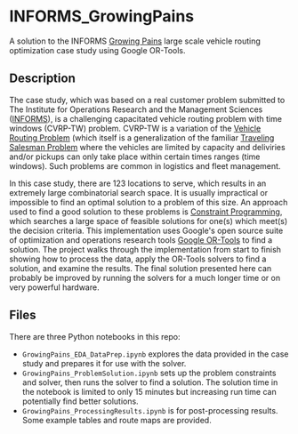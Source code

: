 # INFORMS_GrowingPains
A solution to the INFORMS [Growing Pains](https://pubsonline.informs.org/doi/10.1287/ited.2016.0167cs) large scale vehicle routing optimization case study using Google OR-Tools.

## Description
The case study, which was based on a real customer problem submitted to The Institute for Operations Research and the Management Sciences ([INFORMS](https://www.informs.org/)), is a challenging capacitated vehicle routing problem with time windows (CVRP-TW) problem. CVRP-TW is a variation of the [Vehicle Routing Problem](https://en.wikipedia.org/wiki/Vehicle_routing_problem) (which itself is a generalization of the familiar [Traveling Salesman Problem](https://en.wikipedia.org/wiki/Travelling_salesman_problem) where the vehicles are limited by capacity and deliviries and/or pickups can only take place within certain times ranges (time windows). Such problems are common in logistics and fleet management.

In this case study, there are 123 locations to serve, which results in an extremely large combinatorial search space. It is usually impractical or impossible to find an optimal solution to a problem of this size. An approach used to find a good solution to these problems is [Constraint Programming](https://en.wikipedia.org/wiki/Constraint_programming#:~:text=Constraint%20programming%20(CP)%20is%20a,a%20set%20of%20decision%20variables.), which searches a large space of feasible solutions for one(s) which meet(s) the decision criteria. This implementation uses Google's open source suite of optimization and operations research tools [Google OR-Tools](https://developers.google.com/optimization) to find a solution. The project walks through the implementation from start to finish showing how to process the data, apply the OR-Tools solvers to find a solution, and examine the results. The final solution presented here can probably be improved by running the solvers for a much longer time or on very powerful hardware.

## Files
There are three Python notebooks in this repo:
- `GrowingPains_EDA_DataPrep.ipynb` explores the data provided in the case study and prepares it for use with the solver.
- `GrowingPains_ProblemSolution.ipynb` sets up the problem constraints and solver, then runs the solver to find a solution. The solution time in the notebook is limited to only 15 minutes but increasing run time can potentially find better solutions.
- `GrowingPains_ProcessingResults.ipynb` is for post-processing results. Some example tables and route maps are provided.
